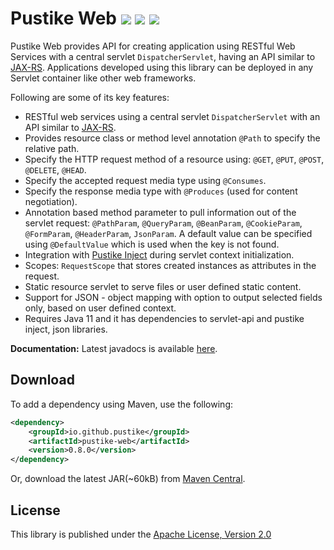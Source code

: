 ﻿Pustike Web   [![][Maven Central img]][Maven Central] [![][Javadocs img]][Javadocs] [![][license img]][license]
===========
Pustike Web provides API for creating application using RESTful Web Services with a central servlet `DispatcherServlet`, having an API similar to [JAX-RS](https://github.com/eclipse-ee4j/jaxrs-api). Applications developed using this library can be deployed in any Servlet container like other web frameworks.

Following are some of its key features:
* RESTful web services using a central servlet `DispatcherServlet` with an API similar to [JAX-RS](https://github.com/eclipse-ee4j/jaxrs-api).
* Provides resource class or method level annotation `@Path` to specify the relative path.
* Specify the HTTP request method of a resource using: `@GET`, `@PUT`, `@POST`, `@DELETE`, `@HEAD`.
* Specify the accepted request media type using `@Consumes`.
* Specify the response media type with `@Produces` (used for content negotiation).
* Annotation based method parameter to pull information out of the servlet request: `@PathParam`, `@QueryParam`, `@BeanParam`, `@CookieParam`, `@FormParam`, `@HeaderParam`, `JsonParam`. A default value can be specified using `@DefaultValue` which is used when the key is not found.
* Integration with [Pustike Inject](https://github.com/pustike/pustike-inject) during servlet context initialization.
* Scopes: `RequestScope` that stores created instances as attributes in the request.
* Static resource servlet to serve files or user defined static content.
* Support for JSON - object mapping with option to output selected fields only, based on user defined context.
* Requires Java 11 and it has dependencies to servlet-api and pustike inject, json libraries.

**Documentation:** Latest javadocs is available [here][Javadocs].

Download
--------
To add a dependency using Maven, use the following:
```xml
<dependency>
    <groupId>io.github.pustike</groupId>
    <artifactId>pustike-web</artifactId>
    <version>0.8.0</version>
</dependency>
```
Or, download the latest JAR(~60kB) from [Maven Central][latest-jar].

License
-------
This library is published under the [Apache License, Version 2.0](https://www.apache.org/licenses/LICENSE-2.0)

[Maven Central]:https://maven-badges.herokuapp.com/maven-central/io.github.pustike/pustike-web
[Maven Central img]:https://maven-badges.herokuapp.com/maven-central/io.github.pustike/pustike-web/badge.svg
[latest-jar]:https://search.maven.org/remote_content?g=io.github.pustike&a=pustike-web&v=LATEST

[Javadocs]:https://javadoc.io/doc/io.github.pustike/pustike-web
[Javadocs img]:https://javadoc.io/badge/io.github.pustike/pustike-web.svg

[license]:LICENSE
[license img]:https://img.shields.io/badge/license-Apache%202-blue.svg
